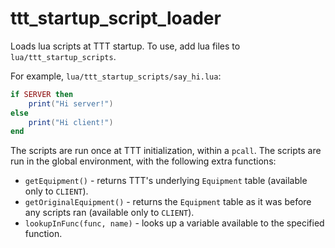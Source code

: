 # ttt_startup_script_loader

Loads lua scripts at TTT startup. To use, add lua files to `lua/ttt_startup_scripts`.

For example, `lua/ttt_startup_scripts/say_hi.lua`:

```lua
if SERVER then
    print("Hi server!")
else
    print("Hi client!")
end
```

The scripts are run once at TTT initialization, within a `pcall`.
The scripts are run in the global environment, with the following extra functions:

- `getEquipment()` - returns TTT's underlying `Equipment` table (available only to `CLIENT`).
- `getOriginalEquipment()` - returns the `Equipment` table as it was before any scripts ran (available only to `CLIENT`).
- `lookupInFunc(func, name)` - looks up a variable available to the specified function.
